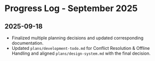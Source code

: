# Progress Log - September 2025

## 2025-09-18
- Finalized multiple planning decisions and updated corresponding documentation.
- Updated `plans/development-todo.md` for Conflict Resolution &amp; Offline Handling and aligned `plans/design-system.md` with the final decision.